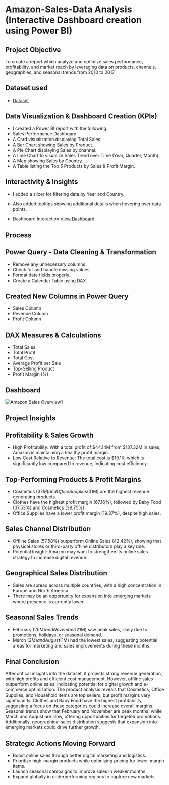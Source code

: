 # Amazon-Sales-Data Analysis (Interactive Dashboard creation using Power BI)
## Project Objective 
To create a report which analyze and optimize sales performance, profitability, and market reach by leveraging data on products, channels, geographies, and seasonal trends from 2010 to 2017

## Dataset used
- <a href="https://github.com/Toxinblaze/Amazon-Trends-Dashboard/blob/main/AmazonSalesData.xlsx">Dataset</a>

## Data Visualization & Dashboard Creation (KPIs)
- I created a Power BI report with the following:
- Sales Performance Dashboard
- A Card visualization displaying Total Sales.
- A Bar Chart showing Sales by Product.
- A Pie Chart displaying Sales by channel.
- A Line Chart to visualize Sales Trend over Time (Year, Quarter, Month).
- A Map showing Sales by Country.
- A Table listing the Top 5 Products by Sales & Profit Margin.

## Interactivity & Insights
- I added a slicer for filtering data by Year and Country.
- Also added tooltips showing additional details when hovering over data points.

-	Dashboard Interaction <a href="https://github.com/Toxinblaze/Amazon-Trends-Dashboard/blob/main/Amazon%20Sales%20Overview1.png">View Dashboard</a>

## Process 
## Power Query - Data Cleaning & Transformation
- Remove any unnecessary columns.
- Check for and handle missing values.
- Format date fields properly.
- Create a Calendar Table using DAX

## Created New Columns in Power Query
- Sales Column
- Revenue Column
- Profit Column

## DAX Measures & Calculations
- Total Sales
- Total Profit
- Total Cost
- Average Profit per Sale
- Top-Selling Product
- Profit Margin (%)

## Dashboard

![Amazon Sales Overview1](https://github.com/user-attachments/assets/b819e4f0-3c70-4c50-b2e5-60621ad365ad)

## Project Insights 
## Profitability & Sales Growth
-	High Profitability: With a total profit of $44.14M from $137.32M in sales, Amazon is maintaining a healthy profit margin.
-	Low Cost Relative to Revenue: The total cost is $19.1K, which is significantly low compared to revenue, indicating cost efficiency.
## Top-Performing Products & Profit Margins
-	Cosmetics ($37M) and Office Supplies ($31M) are the highest revenue generating products.
-	Clothes have the highest profit margin (67.16%), followed by Baby Food (37.53%) and Cosmetics (39.75%).
-	Office Supplies have a lower profit margin (19.37%), despite high sales.
## Sales Channel Distribution
-	Offline Sales (57.58%) outperform Online Sales (42.42%), showing that physical stores or third-party offline distributors play a key role.
-	Potential Insight: Amazon may want to strengthen its online sales strategy to increase digital revenue.
## Geographical Sales Distribution
-	Sales are spread across multiple countries, with a high concentration in Europe and North America.
-	There may be an opportunity for expansion into emerging markets where presence is currently lower.
## Seasonal Sales Trends
-	February ($25M) and November ($21M) saw peak sales, likely due to promotions, holidays, or seasonal demand.
-	March ($2M) and August ($1M) had the lowest sales, suggesting potential areas for marketing and sales improvements during these months.

## Final Conclusion
After critical insights into the dataset, it projects strong revenue generation, with high profits and efficient cost management. However, offline sales outperform online sales, indicating potential for digital growth and e-commerce optimization.
The product analysis reveals that Cosmetics, Office Supplies, and Household items are top sellers, but profit margins vary significantly. Clothes and Baby Food have the highest profitability, suggesting a focus on these categories could increase overall margins.
Seasonal trends show that February and November are peak months, while March and August are slow, offering opportunities for targeted promotions. Additionally, geographical sales distribution suggests that expansion into emerging markets could drive further growth.
## Strategic Actions Moving Forward
- Boost online sales through better digital marketing and logistics.
- Prioritize high-margin products while optimizing pricing for lower-margin items.
- Launch seasonal campaigns to improve sales in weaker months.
- Expand globally in underperforming regions to capture new markets.
